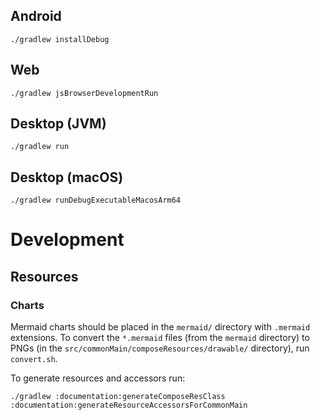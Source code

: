 ## Android

```shell
./gradlew installDebug
```

## Web

```shell
./gradlew jsBrowserDevelopmentRun
```

## Desktop (JVM)

```shell
./gradlew run
```

## Desktop (macOS)

```shell
./gradlew runDebugExecutableMacosArm64
```

# Development

## Resources

### Charts

Mermaid charts should be placed in the `mermaid/` directory with `.mermaid` extensions.
To convert the `*.mermaid` files (from the `mermaid` directory) to PNGs (in the
`src/commonMain/composeResources/drawable/` directory), run `convert.sh`.

To generate resources and accessors run:

```shell
./gradlew :documentation:generateComposeResClass :documentation:generateResourceAccessorsForCommonMain
```
